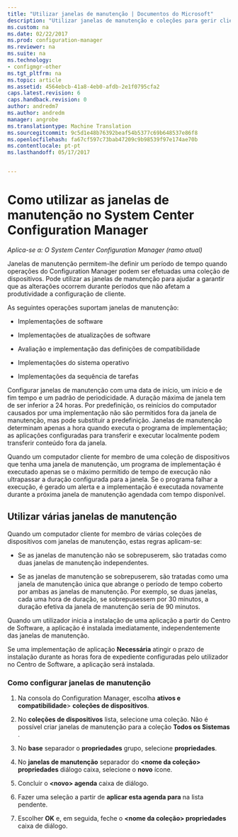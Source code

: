 ```yaml
---
title: "Utilizar janelas de manutenção | Documentos do Microsoft"
description: "Utilizar janelas de manutenção e coleções para gerir clientes no System Center Configuration Manager de forma eficaz."
ms.custom: na
ms.date: 02/22/2017
ms.prod: configuration-manager
ms.reviewer: na
ms.suite: na
ms.technology:
- configmgr-other
ms.tgt_pltfrm: na
ms.topic: article
ms.assetid: 4564ebcb-41a8-4eb0-afdb-2e1f0795cfa2
caps.latest.revision: 6
caps.handback.revision: 0
author: andredm7
ms.author: andredm
manager: angrobe
ms.translationtype: Machine Translation
ms.sourcegitcommit: 9c5d1e48b76392beaf54b5377c69b648537e86f8
ms.openlocfilehash: fa67cf597c73bab47209c9b98539f97e174ae70b
ms.contentlocale: pt-pt
ms.lasthandoff: 05/17/2017


---
```

# <a name="how-to-use-maintenance-windows-in-system-center-configuration-manager"></a>Como utilizar as janelas de manutenção no System Center Configuration Manager

*Aplica-se a: O System Center Configuration Manager (ramo atual)*

Janelas de manutenção permitem-lhe definir um período de tempo quando operações do Configuration Manager podem ser efetuadas uma coleção de dispositivos. Pode utilizar as janelas de manutenção para ajudar a garantir que as alterações ocorrem durante períodos que não afetam a produtividade a configuração de cliente.  

 As seguintes operações suportam janelas de manutenção:  

-   Implementações de software  

-   Implementações de atualizações de software  

-   Avaliação e implementação das definições de compatibilidade  

-   Implementações do sistema operativo  

-   Implementações da sequência de tarefas  

 Configurar janelas de manutenção com uma data de início, um início e de fim tempo e um padrão de periodicidade. A duração máxima de janela tem de ser inferior a 24 horas. Por predefinição, os reinícios do computador causados por uma implementação não são permitidos fora da janela de manutenção, mas pode substituir a predefinição. Janelas de manutenção determinam apenas a hora quando executa o programa de implementação; as aplicações configuradas para transferir e executar localmente podem transferir conteúdo fora da janela.  

 Quando um computador cliente for membro de uma coleção de dispositivos que tenha uma janela de manutenção, um programa de implementação é executado apenas se o máximo permitido de tempo de execução não ultrapassar a duração configurada para a janela. Se o programa falhar a execução, é gerado um alerta e a implementação é executada novamente durante a próxima janela de manutenção agendada com tempo disponível.  

## <a name="using-multiple-maintenance-windows"></a>Utilizar várias janelas de manutenção  
 Quando um computador cliente for membro de várias coleções de dispositivos com janelas de manutenção, estas regras aplicam-se:  

-   Se as janelas de manutenção não se sobrepuserem, são tratadas como duas janelas de manutenção independentes.  

-   Se as janelas de manutenção se sobrepuserem, são tratadas como uma janela de manutenção única que abrange o período de tempo coberto por ambas as janelas de manutenção. Por exemplo, se duas janelas, cada uma hora de duração, se sobrepusessem por 30 minutos, a duração efetiva da janela de manutenção seria de 90 minutos.  

 Quando um utilizador inicia a instalação de uma aplicação a partir do Centro de Software, a aplicação é instalada imediatamente, independentemente das janelas de manutenção.  

 Se uma implementação de aplicação **Necessária** atingir o prazo de instalação durante as horas fora de expediente configuradas pelo utilizador no Centro de Software, a aplicação será instalada.  

### <a name="how-to-configure-maintenance-windows"></a>Como configurar janelas de manutenção  

1.  Na consola do Configuration Manager, escolha **ativos e compatibilidade**>  **coleções de dispositivos**.  

3.  No **coleções de dispositivos** lista, selecione uma coleção. Não é possível criar janelas de manutenção para a coleção **Todos os Sistemas** .  

4.  No **base** separador o **propriedades** grupo, selecione **propriedades**.  

5.  No **janelas de manutenção** separador do  **&lt;nome da coleção\> propriedades** diálogo caixa, selecione o **novo** ícone.  

6.  Concluir o  **&lt;novo\> agenda** caixa de diálogo.  

7.  Fazer uma seleção a partir de **aplicar esta agenda para** na lista pendente.  

8.  Escolher **OK** e, em seguida, feche o  **&lt;nome da coleção\> propriedades** caixa de diálogo.  

